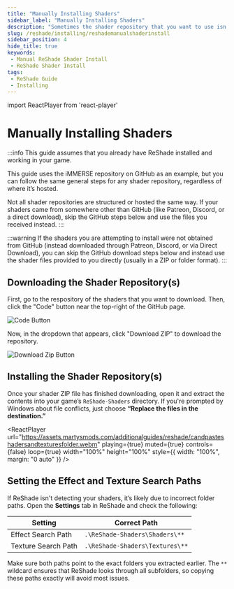 ```yaml
---
title: "Manually Installing Shaders"
sidebar_label: "Manually Installing Shaders"
description: "Sometimes the shader repository that you want to use isn't avaliable with the ReShade Setup Tool, this guide will walk you through the process of installing shaders manually!"
slug: /reshade/installing/reshademanualshaderinstall
sidebar_position: 4
hide_title: true
keywords: 
 - Manual ReShade Shader Install
 - ReShade Shader Install
tags:
 - ReShade Guide
 - Installing
---
```


import ReactPlayer from 'react-player'

# Manually Installing Shaders

:::info
This guide assumes that you already have ReShade installed and working in your game.

This guide uses the iMMERSE repository on GitHub as an example, but you can follow the same general steps for any shader repository, regardless of where it’s hosted.

Not all shader repositories are structured or hosted the same way. If your shaders came from somewhere other than GitHub (like Patreon, Discord, or a direct download), skip the GitHub steps below and use the files you received instead.
:::

:::warning
If the shaders you are attempting to install were not obtained from GitHub (instead downloaded through Patreon, Discord, or via Direct Download), you can skip the GitHub download steps below and instead use the shader files provided to you directly (usually in a ZIP or folder format).
:::

## Downloading the Shader Repository(s)

First, go to the respository of the shaders that you want to download. Then, click the "Code" button near the top-right of the GitHub page.

![Code Button](https://assets.martysmods.com/additionalguides/reshade/githubshaderrepocodebuttonhighlight.webp)

Now, in the dropdown that appears, click "Download ZIP" to download the repository.

![Download Zip Button](https://assets.martysmods.com/additionalguides/reshade/githubdownloadzipbuttonhighlight.webp)

## Installing the Shader Repository(s)

Once your shader ZIP file has finished downloading, open it and extract the contents into your game’s `ReShade-Shaders` directory. If you're prompted by Windows about file conflicts, just choose **“Replace the files in the destination.”**

<ReactPlayer
  url="https://assets.martysmods.com/additionalguides/reshade/candpasteshadersandtexturesfolder.webm"
  playing={true}
  muted={true}
  controls={false}
  loop={true}
  width="100%"
  height="100%"
  style={{ width: "100%", margin: "0 auto" }}
/>

## Setting the Effect and Texture Search Paths

If ReShade isn't detecting your shaders, it’s likely due to incorrect folder paths. Open the **Settings** tab in ReShade and check the following:

| Setting                 | Correct Path                    |
| ----------------------- | ------------------------------- |
| Effect Search Path      | `.\ReShade-Shaders\Shaders\**`  |
| Texture Search Path     | `.\ReShade-Shaders\Textures\**` |

Make sure both paths point to the exact folders you extracted earlier. The `**` wildcard ensures that ReShade looks through all subfolders, so copying these paths exactly will avoid most issues.